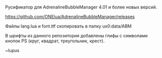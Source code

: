 Русификатор для AdrenalineBubbleManager 4.01 и более новых версий.

https://github.com/ONElua/AdrenalineBubbleManager/releases

Файлы lang.lua и font.ttf скопировать в папку ux0:data/ABM

В шрифты из данного репозитория добавлены глифы с символами кнопок PS (круг, квадрат, треугольник, крест).

~lupus
